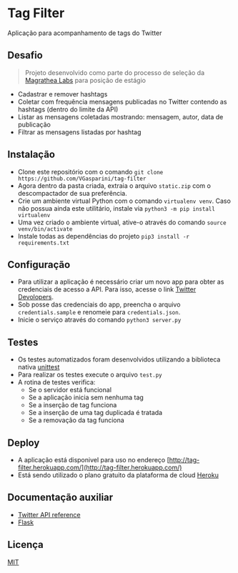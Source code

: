 # Tag Filter
Aplicação para acompanhamento de tags do Twitter

## Desafio
> Projeto desenvolvido como parte do processo de seleção da [Magrathea Labs](https://www.magrathealabs.com/) para posição de estágio
* Cadastrar e remover hashtags
* Coletar com frequência mensagens publicadas no Twitter contendo as hashtags (dentro do limite da API)
* Listar as mensagens coletadas mostrando: mensagem, autor, data de publicação
* Filtrar as mensagens listadas por hashtag

## Instalação

* Clone este repositório com o comando ```git clone https://github.com/VGasparini/tag-filter```
* Agora dentro da pasta criada, extraia o arquivo ```static.zip``` com o descompactador de sua preferência.
* Crie um ambiente virtual Python com o comando ```virtualenv venv```. Caso não possua ainda este utilitário, instale via ```python3 -m pip install virtualenv```
* Uma vez criado o ambiente virtual, ative-o através do comando ```source venv/bin/activate```
* Instale todas as dependências do projeto ```pip3 install -r requirements.txt```

## Configuração

* Para utilizar a aplicação é necessário criar um novo app para obter as credenciais de acesso a API. Para isso, acesse o link [Twitter Devolopers](https://developer.twitter.com/).
* Sob posse das credenciais do app, preencha o arquivo ```credentials.sample``` e renomeie para ```credentials.json```.
* Inicie o serviço através do comando ```python3 server.py```

## Testes

* Os testes automatizados foram desenvolvidos utilizando a biblioteca nativa [unittest](https://docs.python.org/3/library/unittest.html)
* Para realizar os testes execute o arquivo ```test.py```
* A rotina de testes verifica:
    * Se o servidor está funcional
    * Se a aplicação inicia sem nenhuma tag
    * Se a inserção de tag funciona
    * Se a inserção de uma tag duplicada é tratada
    * Se a removação da tag funciona
    
## Deploy

* A aplicação está disponivel para uso no endereço [http://tag-filter.herokuapp.com/](http://tag-filter.herokuapp.com/)
* Está sendo utilizado o plano gratuito da plataforma de cloud [Heroku](https://dashboard.heroku.com/)

## Documentação auxiliar

* [Twitter API reference](https://developer.twitter.com/en/docs/api-reference-index)
* [Flask](https://www.palletsprojects.com/p/flask/)

## Licença
[MIT](https://choosealicense.com/licenses/mit/)
